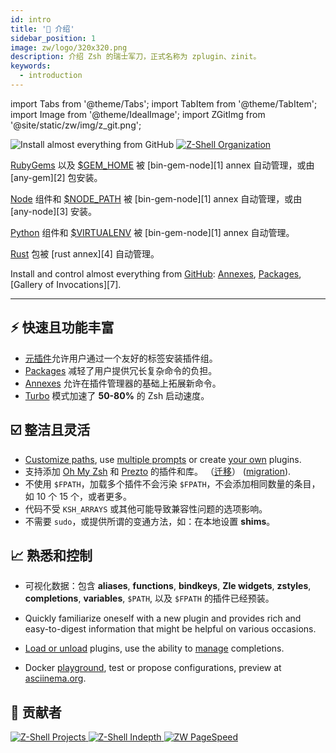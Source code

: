 ```yaml
---
id: intro
title: '🎉 介绍'
sidebar_position: 1
image: zw/logo/320x320.png
description: 介绍 Zsh 的瑞士军刀，正式名称为 zplugin、zinit。
keywords:
  - introduction
---
```


import Tabs from '@theme/Tabs'; import TabItem from '@theme/TabItem'; import Image from '@theme/IdealImage';
import ZGitImg from '@site/static/zw/img/z_git.png';

<Image className="ScreenView" img={ZGitImg} alt='Install almost everything from GitHub' />
<a href="https://github.com/z-shell">
  <img
    className="ScreenView"
    src="https://raw.githubusercontent.com/z-shell/.github/main/metrics/plugin.svg"
    alt="Z-Shell Organization"
  />
</a>

<Tabs>
  <TabItem value="gems" label="RubyGems">

[RubyGems](https://rubygems.org) 以及 [$GEM_HOME](https://guides.rubygems.org/command-reference/#gem-environment) 被 [bin-gem-node][1] annex 自动管理，或由 [any-gem][2] 包安装。

  </TabItem>
  <TabItem value="node" label="Node">

[Node](https://www.npmjs.com) 组件和 [$NODE_PATH](https://nodejs.org/api/modules.html#modules_loading_from_the_global_folders) 被 [bin-gem-node][1] annex 自动管理，或由 [any-node][3] 安装。

  </TabItem>
  <TabItem value="pip" label="Python">

[Python](https://python.org) 组件和 [$VIRTUALENV](https://docs.python.org/3/tutorial/venv.html) 被 [bin-gem-node][1] annex 自动管理。

  </TabItem>
  <TabItem value="rust" label="Rust">

[Rust](https://crates.io) 包被 [rust annex][4] 自动管理。

  </TabItem>
  <TabItem value="github" label="GitHub" default>

Install and control almost everything from [GitHub](https://github.com): [Annexes][5], [Packages][6], [Gallery of
Invocations][7].

</TabItem>
</Tabs>

---

## ⚡️ 快速且功能丰富

- [元插件][16]允许用户通过一个友好的标签安装插件组。
- [Packages][6] 减轻了用户提供冗长复杂命令的负担。
- [Annexes][5] 允许在插件管理器的基础上拓展新命令。
- [Turbo][8] 模式加速了 **50-80%** 的 Zsh 启动速度。

## ☑️ 整洁且灵活

- [Customize paths][9], use [multiple prompts][10] or create [your own][11] plugins.
- 支持添加 [Oh My Zsh][12] 和 [Prezto][12] 的插件和库。 （[迁移][13]） ([migration][13]).
- 不使用 `$FPATH`，加载多个插件不会污染 `$FPATH`，不会添加相同数量的条目，如 10 个 15 个，或者更多。
- 代码不受 `KSH_ARRAYS` 或其他可能导致兼容性问题的选项影响。
- 不需要 `sudo`，或提供所谓的变通方法，如：在本地设置 **shims**。

## 📈 熟悉和控制

- 可视化数据：包含 **aliases**, **functions**, **bindkeys**, **Zle widgets**, **zstyles**, **completions**, **variables**, `$PATH`, 以及 `$FPATH` 的插件已经预装。
- Quickly familiarize oneself with a new plugin and provides rich and easy-to-digest information that might be helpful on various occasions.
- [Load or unload][14] plugins, use the ability to [manage][15] completions.

- Docker [playground](https://github.com/z-shell/playground), test or propose configurations, preview at [asciinema.org](https://asciinema.org/a/459358).

## 🥇 贡献者

<!-- markdownlint-disable -->

<a href="https://github.com/orgs/z-shell/projects">
  <img
    className="ScreenView"
    src="https://raw.githubusercontent.com/z-shell/.github/main/metrics/plugin.projects.svg"
    alt="Z-Shell Projects"
  />
</a>
<a href="https://github.com/orgs/z-shell/projects">
  <img
    className="ScreenView"
    src="https://raw.githubusercontent.com/z-shell/.github/main/metrics/plugin.followup.indepth.svg"
    alt="Z-Shell Indepth"
  />
</a><a href="https://github.com/z-shell/zw">
  <img
    className="ScreenView"
    src="https://raw.githubusercontent.com/z-shell/.github/main/metrics/plugin.pagespeed.detailed.svg"
    alt="ZW PageSpeed"
  />
</a>

<!-- markdownlint-restore -->

[5]: /docs/ecosystem/annexes
[6]: /docs/ecosystem/packages/packages-overview
[12]: /docs/getting_started/overview#oh-my-zsh-prezto
[12]: /docs/getting_started/overview#oh-my-zsh-prezto
[8]: /docs/getting_started/overview#turbo-mode-zsh--53
[13]: /docs/getting_started/migration
[13]: /docs/getting_started/migration
[9]: /docs/guides/customization#customizing-paths
[10]: /docs/guides/customization#multiple-prompts
[16]: /search?q=meta+plugins
[11]: /docs/guides/customization#non-github-local-plugins
[14]: /docs/guides/commands#loading-and-unloading
[15]: /docs/guides/commands#completions-management
